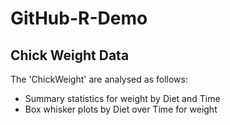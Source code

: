 # GitHub-R-Demo

##  Chick Weight Data

The 'ChickWeight' are analysed as follows:

+ Summary statistics for weight by Diet and Time
+ Box whisker plots by Diet over Time for weight

